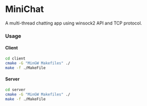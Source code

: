 # MiniChat
A multi-thread chatting app using winsock2 API and TCP protocol.

### Usage

#### Client
```bash
cd client
cmake -G "MinGW Makefiles" ./
make -f ./MakeFile
```

#### Server
```bash
cd server
cmake -G "MinGW Makefiles" ./
make -f ./MakeFile
```
